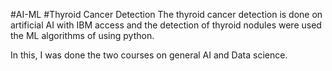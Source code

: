 #AI-ML
#Thyroid Cancer Detection
The thyroid cancer detection is done on artificial AI with IBM access and the detection of thyroid nodules were used the ML algorithms of using python. 

In this, I was done the two courses on general AI and Data science.  
